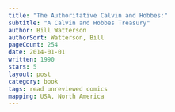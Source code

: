 ```yaml
---
title: "The Authoritative Calvin and Hobbes:"
subtitle: "A Calvin and Hobbes Treasury"
author: Bill Watterson
authorSort: Watterson, Bill
pageCount: 254
date: 2014-01-01
written: 1990
stars: 5
layout: post
category: book
tags: read unreviewed comics
mapping: USA, North America
---
```

